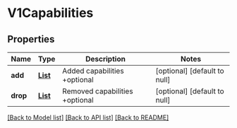 # V1Capabilities
## Properties

Name | Type | Description | Notes
------------ | ------------- | ------------- | -------------
**add** | [**List**](string.md) | Added capabilities +optional | [optional] [default to null]
**drop** | [**List**](string.md) | Removed capabilities +optional | [optional] [default to null]

[[Back to Model list]](../README.md#documentation-for-models) [[Back to API list]](../README.md#documentation-for-api-endpoints) [[Back to README]](../README.md)

